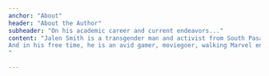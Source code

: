 ```yaml
---
anchor: "About"
header: "About the Author"
subheader: "On his academic career and current endeavors..."
content: "Jalen Smith is a transgender man and activist from South Pasadena, CA currently studying political science and English at Yale. After graduating from community college, he was able to transfer as one of the 1% accepted, and is working toward receiving his Bachelor's. With experience working with city government and as a Youth Ambassador for the Human Rights Campaign, Jalen has an extensive background in serving underrepresented communities.\n\n
And in his free time, he is an avid gamer, moviegoer, walking Marvel encyclopedia, and amateur skateboarder who loves meeting new people and bonding over just about anything... preferably video games! As a gamer and a writer, he's found great appreciation for emotionally-driven storytelling. And because of this, he aspires to do work in narrative design one day, as one of his dreams he has yet to accomplish.
"

---
```

